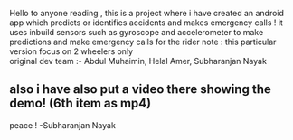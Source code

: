 Hello to anyone reading ,
this is a project where i have created an android app which predicts or identifies accidents and makes emergency calls !
it uses inbuild sensors such as gyroscope and accelerometer to make predictions and make emergency calls for the rider 
note : this particular version focus on 2 wheelers only                                       
original dev team :-
Abdul Muhaimin,
Helal Amer,
Subharanjan Nayak


also i have also put a video there showing the demo! (6th item as mp4)
--------------------
peace !
 -Subharanjan Nayak
